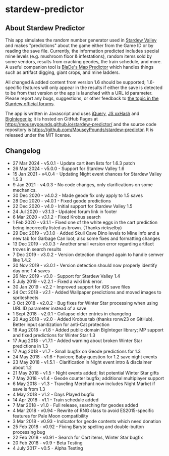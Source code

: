 # stardew-predictor

## About Stardew Predictor

This app simulates the random number generator used in [Stardew Valley](http://stardewvalley.net/) and makes "predictions" about the game either from the Game ID or by reading the save file. Currently, the information predicted includes special mine levels (e.g. mushroom floor &amp; infestations), random items sold by some vendors, results from cracking geodes, the train schedule, and more.
A useful companion tool is [BlaDe's Map Predictor](https://www.nexusmods.com/stardewvalley/mods/6614) which handles things such as artifact digging, giant crops, and mine ladders.

All changed & added content from version 1.6 should be supported; 1.6-specific features will only appear in the results if either the save is detected to be from that version or the app is launched with a URL id parameter. Please report any bugs, suggestions, or other feedback to [the topic in the Stardew official forums](https://forums.stardewvalley.net/threads/web-apps-stardew-checkup-predictor-and-fair-helper.28393/).

The app is written in Javascript and uses [jQuery](https://jquery.com/), [JS xxHash](https://github.com/pierrec/js-xxhash) and [BigInteger.js](https://github.com/peterolson/BigInteger.js); it is hosted on GitHub Pages at https://mouseypounds.github.io/stardew-predictor/ and the source code repository is https://github.com/MouseyPounds/stardew-predictor. It is released under the MIT license.

## Changelog

* 27 Mar  2024 - v5.0.1 - Update cart item lists for 1.6.3 patch
* 26 Mar  2024 - v5.0.0 - Support for Stardew Valley 1.6
* 15 Jan  2021 - v4.0.4 - Updating Night event chances for Stardew Valley 1.5.3
*  9 Jan  2021 - v4.0.3 - No code changes, only clarifications on some mechanics.
* 30 Dec  2020 - v4.0.2 - Made geode fix only apply to 1.5 saves
* 28 Dec  2020 - v4.0.1 - Fixed geode predictions
* 22 Dec  2020 - v4.0   - Initial support for Stardew Valley 1.5
* 24 Jul  2020 - v3.1.3 - Updated forum link in footer
*  6 Mar  2020 - v3.1.2 - Fixed Krobus search
*  1 Feb  2020 - v3.1.1 - Fixed one of the white eggs in the cart prediction being incorrectly listed as brown. (Thanks rickselby)
* 29 Dec  2019 - v3.1.0 - Added Skull Cave Dino levels to Mine info and a new tab for Garbage Can loot; also some fixes and formatting changes
* 13 Dec  2019 - v3.0.3 - Another small version error regarding artifact troves in search results
*  7 Dec  2019 - v3.0.2 - Version detection changed again to handle semver like 1.4.2
* 30 Nov  2019 - v3.0.1 - Version detection should now properly identify day one 1.4 saves
* 26 Nov  2019 - v3.0   - Support for Stardew Valley 1.4
*  5 July 2019 - v2.2.1 - Fixed a wiki link error.
* 30 Jan  2019 - v2.2   - Improved support for iOS save files
* 24 Oct  2018 - v2.1   - Added Wallpaper predictions and moved images to spritesheets
*  3 Oct  2018 - v2.0.2 - Bug fixes for Winter Star processing when using URL ID parameter instead of a save
*  1 Sept 2018 - v2.0.1 - Collapse older entries in changelog
* 20 Aug  2018 - v2.0   - Added Krobus tab (thanks ronw23 on GitHub). Better input sanitization for anti-Cat protection
* 18 Aug  2018 - v1.8   - Added public domain BigInteger library; MP support and fixed predictions for Winter Star 1.3
* 17 Aug  2018 - v1.7.1 - Added warning about broken Winter Star predictions in 1.3
* 17 Aug  2018 - v1.7   - Small bugfix on Geode predictions for 1.3
* 24 May  2018 - v1.6   - Favicon; Baby question for 1.2 save night events
* 23 May  2018 - v1.5.1 - Clarification in Night event intro & disclaimer about 1.2
* 21 May  2018 - v1.5   - Night events added; list potential Winter Star gifts
*  7 May  2018 - v1.4   - Geode counter bugfix; additional multiplayer support
*  6 May  2018 - v1.3   - Traveling Merchant now includes Night Market if save is from 1.3
*  4 May  2018 - v1.2   - Days Played bugfix
* 14 Apr  2018 - v1.1   - Train schedule added
*  7 Mar  2018 - v1.0   - Full release, searching for geodes added
*  4 Mar  2018 - v0.94  - Rewrite of RNG class to avoid ES2015-specific features for Pale Moon compatibility
*  3 Mar  2018 - v0.93  - Indicator for geode contents which need donation
* 25 Feb  2018 - v0.92  - Fixing Baryte spelling and double-button processing bug
* 22 Feb  2018 - v0.91  - Search for Cart items, Winter Star bugfix
* 20 Feb  2018 - v0.9   - Beta Testing
*  4 July 2017 - v0.5   - Alpha Testing